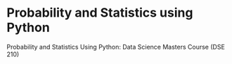 # Probability and Statistics using Python
Probability and Statistics Using Python: Data Science Masters Course (DSE 210)
